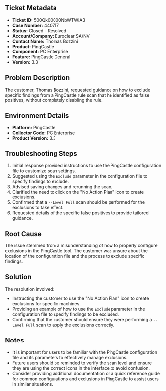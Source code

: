 ## Ticket Metadata
- **Ticket ID:** 500Qk00000NbWTWIA3
- **Case Number:** 440717
- **Status:** Closed - Resolved
- **Account/Company:** Euroclear SA/NV
- **Contact Name:** Thomas Bozzini
- **Product:** PingCastle
- **Component:** PC Enterprise
- **Feature:** PingCastle General
- **Version:** 3.3

## Problem Description
The customer, Thomas Bozzini, requested guidance on how to exclude specific findings from a PingCastle rule scan that he identified as false positives, without completely disabling the rule.

## Environment Details
- **Platform:** PingCastle
- **Collector Code:** PC Enterprise
- **Product Version:** 3.3

## Troubleshooting Steps
1. Initial response provided instructions to use the PingCastle configuration file to customize scan settings.
2. Suggested using the `Exclude` parameter in the configuration file to specify findings to exclude.
3. Advised saving changes and rerunning the scan.
4. Clarified the need to click on the "No Action Plan" icon to create exclusions.
5. Confirmed that a `--Level Full` scan should be performed for the exclusions to take effect.
6. Requested details of the specific false positives to provide tailored guidance.

## Root Cause
The issue stemmed from a misunderstanding of how to properly configure exclusions in the PingCastle tool. The customer was unsure about the location of the configuration file and the process to exclude specific findings.

## Solution
The resolution involved:
- Instructing the customer to use the "No Action Plan" icon to create exclusions for specific machines.
- Providing an example of how to use the `Exclude` parameter in the configuration file to specify findings to be excluded.
- Confirming that the customer should ensure they were performing a `--Level Full` scan to apply the exclusions correctly.

## Notes
- It is important for users to be familiar with the PingCastle configuration file and its parameters to effectively manage exclusions.
- Future users should be reminded to verify the scan level and ensure they are using the correct icons in the interface to avoid confusion.
- Consider providing additional documentation or a quick reference guide for common configurations and exclusions in PingCastle to assist users in similar situations.